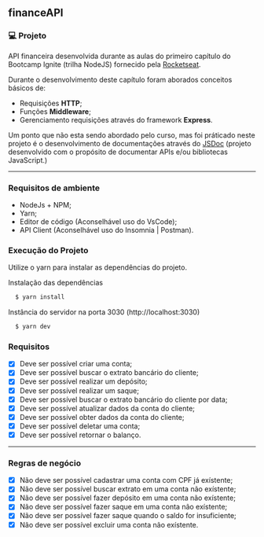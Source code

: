 ## financeAPI 

### 💻 Projeto
API financeira desenvolvida durante as aulas do primeiro capítulo do Bootcamp Ignite (trilha NodeJS) fornecido pela [Rocketseat](https://www.rocketseat.com.br/ignite).

Durante o desenvolvimento deste capítulo foram aborados conceitos básicos de:

- Requisições **HTTP**;
- Funções **Middleware**;
- Gerenciamento requisições através do framework **Express**.

Um ponto que não esta sendo abordado pelo curso, mas foi práticado neste projeto é 
o desenvolvimento de documentações através do [JSDoc](https://jsdoc.app/)
(projeto desenvolvido com o propósito de documentar APIs e/ou bibliotecas JavaScript.)

---
### Requisitos de ambiente

- NodeJs + NPM;
- Yarn;
- Editor de código (Aconselhável uso do VsCode);
- API Client (Aconselhável uso do Insomnia | Postman).

### Execução do Projeto
Utilize o yarn para instalar as dependências do projeto.

Instalação das dependências
```bash
  $ yarn install
```
Instância do servidor na porta 3030 (http://localhost:3030)
```bash
  $ yarn dev
```

### Requisitos

- [x] Deve ser possível criar uma conta;
- [x] Deve ser possível buscar o extrato bancário do cliente;
- [x] Deve ser possível realizar um depósito;
- [x] Deve ser possível realizar um saque;
- [x] Deve ser possível buscar o extrato bancário do cliente por data;
- [x] Deve ser possível atualizar dados da conta do cliente;
- [X] Deve ser possível obter dados da conta do cliente;
- [X] Deve ser possível deletar uma conta;
- [X] Deve ser possível retornar o balanço.

---

### Regras de negócio

- [x] Não deve ser possível cadastrar uma conta com CPF já exístente;
- [x] Não deve ser possível buscar extrato em uma conta não exístente;
- [x] Não deve ser possível fazer depósito em uma conta não exístente;
- [x] Não deve ser possível fazer saque em uma conta não exístente;
- [x] Não deve ser possível fazer saque quando o saldo for insuficiente;
- [X] Não deve ser possível excluir uma conta não exístente.

